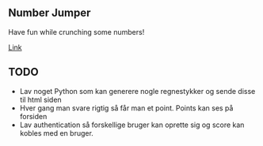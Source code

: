 ## Number Jumper 

Have fun while crunching some numbers! 

[Link](http://node-express-env.eba-4hpmkskg.us-east-2.elasticbeanstalk.com/)




## TODO

- Lav noget Python som kan generere nogle regnestykker og sende disse til html siden 
- Hver gang man svare rigtig så får man et point. Points kan ses på forsiden 
- Lav authentication så forskellige bruger kan oprette sig og score kan kobles med en bruger. 
